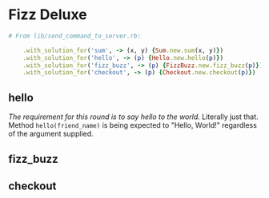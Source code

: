 # Fizz Deluxe

```ruby
# From lib/send_command_to_server.rb:

    .with_solution_for('sum', -> (x, y) {Sum.new.sum(x, y)})
    .with_solution_for('hello', -> (p) {Hello.new.hello(p)})
    .with_solution_for('fizz_buzz', -> (p) {FizzBuzz.new.fizz_buzz(p)})
    .with_solution_for('checkout', -> (p) {Checkout.new.checkout(p)})

```
## hello
*The requirement for this round is to say hello to the world.*
Literally just that. Method `hello(friend_name)` is being expected to "Hello, World!" regardless of the argument supplied.

## fizz_buzz
## checkout